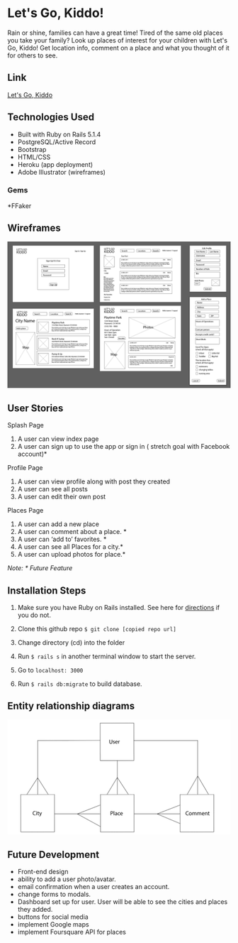 # Let's Go, Kiddo!
Rain or shine, families can have a great time! Tired of the same old places you take your family? Look up places of interest for your children with Let's Go, Kiddo! Get location info, comment on a place and what you thought of it for others to see. 

## Link

[Let's Go, Kiddo](https://lets-go-kiddo.herokuapp.com/)

## Technologies Used
* Built with Ruby on Rails 5.1.4
* PostgreSQL/Active Record
* Bootstrap
* HTML/CSS
* Heroku (app deployment)
* Adobe Illustrator (wireframes)

### Gems
*FFaker

## Wireframes 
![alt text](https://github.com/jojobeth1/kiddo/blob/master/wireframes-kiddo.png "Wireframes for Project Kiddo")

## User Stories
Splash Page
1. A user can view index page
2. A user can sign up to use the app or sign in ( stretch goal with Facebook account)*

Profile Page
1. A user can view profile along with post they created
2. A user can see all posts
3. A user can edit their own post

Places Page
1. A user can add a new place 
2. A user can comment about a place. * 
3. A user can ‘add to’ favorites. *
4. A user can see all Places for a city.*
5. A user can upload photos for place.*

_Note: * Future Feature_

## Installation Steps
1. Make sure you have Ruby on Rails installed. See here for [directions](http://installrails.com/steps/choose_os) if you do not. 

2. Clone this github repo `$ git clone [copied repo url]`

3. Change directory (cd) into the folder

4. Run `$ rails s` in another terminal window to start the server. 

5. Go to `localhost: 3000`

6. Run `$ rails db:migrate` to build database. 


## Entity relationship diagrams
![alt text](https://github.com/jojobeth1/kiddo/blob/master/ERD.png "ERD for Project Kiddo")


## Future Development
* Front-end design
* ability to add a user photo/avatar.
* email confirmation when a user creates an account.
* change forms to modals. 
* Dashboard set up for user. User will be able to see the cities and places they added. 
* buttons for social media
* implement Google maps
* implement Foursquare API for places
